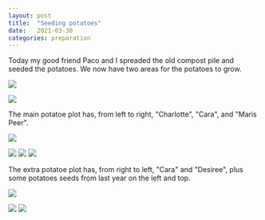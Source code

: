 ```yaml
---
layout: post
title:  "Seeding potatoes"
date:   2021-03-30
categories: preparation
---
```


Today my good friend Paco and I spreaded the old compost pile and seeded the potatoes.
We now have two areas for the potatoes to grow.

![](/allotment/assets/2021-03-30/IMG_5542.jpeg)

![](/allotment/assets/2021-03-30/IMG_5543.jpeg)

The main potatoe plot has, from left to right, "Charlotte", "Cara", and "Maris Peer".

![](/allotment/assets/2021-03-30/IMG_5532.jpeg)

![](/allotment/assets/2021-03-30/IMG_5533.jpeg)
![](/allotment/assets/2021-03-30/IMG_5534.jpeg)
![](/allotment/assets/2021-03-30/IMG_5535.jpeg)

The extra potatoe plot has, from right to left, "Cara" and "Desiree", plus some potatoes seeds from last year on the left and top.

![](/allotment/assets/2021-03-30/IMG_5540.jpeg)

![](/allotment/assets/2021-03-30/IMG_5539.jpeg)
![](/allotment/assets/2021-03-30/IMG_5538.jpeg)

